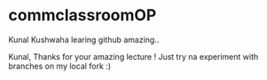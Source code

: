 # commclassroomOP

Kunal Kushwaha learing github amazing..

Kunal, Thanks for your amazing lecture ! 
Just try na experiment with branches on my local fork :)


